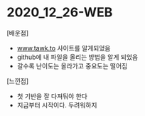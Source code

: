 # 2020_12_26-WEB

[배운점]
- www.tawk.to 사이트를 알게되었음
- github에 내 파일을 올리는 방법을 알게 되었음
- 갈수록 난이도는 올라가고 중요도는 떨어짐

[느낀점]
- 첫 기반을 잘 다져둬야 한다
- 지금부터 시작이다. 두려워하지 
